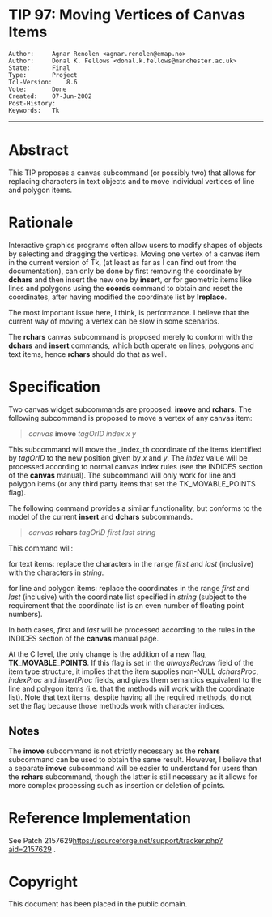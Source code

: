 # TIP 97: Moving Vertices of Canvas Items
	Author:		Agnar Renolen <agnar.renolen@emap.no>
	Author:		Donal K. Fellows <donal.k.fellows@manchester.ac.uk>
	State:		Final
	Type:		Project
	Tcl-Version:	8.6
	Vote:		Done
	Created:	07-Jun-2002
	Post-History:	
	Keywords:	Tk
-----

# Abstract

This TIP proposes a canvas subcommand \(or possibly two\) that allows for
replacing characters in text objects and to move individual vertices of line
and polygon items.

# Rationale

Interactive graphics programs often allow users to modify shapes of objects by
selecting and dragging the vertices. Moving one vertex of a canvas item in the
current version of Tk, \(at least as far as I can find out from the
documentation\), can only be done by first removing the coordinate by
**dchars** and then insert the new one by **insert**, or for geometric
items like lines and polygons using the **coords** command to obtain and
reset the coordinates, after having modified the coordinate list by
**lreplace**.

The most important issue here, I think, is performance. I believe that the
current way of moving a vertex can be slow in some scenarios.

The **rchars** canvas subcommand is proposed merely to conform with the
**dchars** and **insert** commands, which both operate on lines, polygons
and text items, hence **rchars** should do that as well.

# Specification

Two canvas widget subcommands are proposed: **imove** and **rchars**. The
following subcommand is proposed to move a vertex of any canvas item:

 > _canvas_ **imove** _tagOrID index x y_

This subcommand will move the _index_th coordinate of the items identified by
_tagOrID_ to the new position given by _x_ and _y_. The _index_ value
will be processed according to normal canvas index rules \(see the INDICES
section of the **canvas** manual\). The subcommand will only work for line
and polygon items \(or any third party items that set the TK\_MOVABLE\_POINTS
flag\).

The following command provides a similar functionality, but conforms to the
model of the current **insert** and **dchars** subcommands.

 > _canvas_ **rchars** _tagOrID first last string_

This command will:

 for text items: replace the characters in the range _first_ and _last_
    \(inclusive\) with the characters in _string_.

 for line and polygon items: replace the coordinates in the range _first_
    and _last_ \(inclusive\) with the coordinate list specified in _string_
    \(subject to the requirement that the coordinate list is an even number of
    floating point numbers\).

In both cases, _first_ and _last_ will be processed according to the rules
in the INDICES section of the **canvas** manual page.

At the C level, the only change is the addition of a new flag,
**TK\_MOVABLE\_POINTS**. If this flag is set in the _alwaysRedraw_ field of
the item type structure, it implies that the item supplies non-NULL
_dcharsProc_, _indexProc_ and _insertProc_ fields, and gives them
semantics equivalent to the line and polygon items \(i.e. that the methods will
work with the coordinate list\). Note that text items, despite having all the
required methods, do not set the flag because those methods work with
character indices.

## Notes

The **imove** subcommand is not strictly necessary as the **rchars**
subcommand can be used to obtain the same result. However, I believe that a
separate **imove** subcommand will be easier to understand for users than
the **rchars** subcommand, though the latter is still necessary as it allows
for more complex processing such as insertion or deletion of points.

# Reference Implementation

See Patch 2157629<https://sourceforge.net/support/tracker.php?aid=2157629> .

# Copyright

This document has been placed in the public domain.

